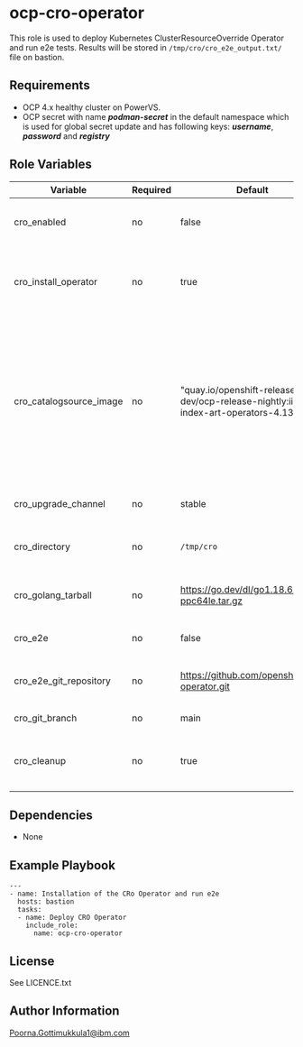ocp-cro-operator
=========

This role is used to deploy Kubernetes ClusterResourceOverride Operator and run e2e tests. Results will be stored in `/tmp/cro/cro_e2e_output.txt/` file on bastion.

Requirements
------------

- OCP 4.x healthy cluster on PowerVS.
- OCP secret with name ***podman-secret*** in the default namespace which is used for global secret update and has following keys:
   ***username***, ***password*** and ***registry***

Role Variables
--------------

| Variable                    | Required | Default                                           | Comments                                                                                                                       |
|-----------------------------|----------|---------------------------------------------------|--------------------------------------------------------------------------------------------------------------------------------|
| cro_enabled             | no       | false                                             | Set it to true to run this playbook                                                                                            |
| cro_install_operator    | no       | true                                              | Set it to true to install the Kubernetes cro Operator                                                                      |
| cro_catalogsource_image | no       | "quay.io/openshift-release-dev/ocp-release-nightly:iib-int-index-art-operators-4.13"                                                | Custom catalog source index image for cro Operator. If not defined, default `redhat-operators` catalog source will be used |
| cro_upgrade_channel     | no       | stable                                            | Operator upgrade channel                                                                                                       |
| cro_directory           | no       | `/tmp/cro`                                    | Working directory for cro Operator                                                                                         |
| cro_golang_tarball      | no       | https://go.dev/dl/go1.18.6.linux-ppc64le.tar.gz   | HTTPS URL for golang tarball                                                                                                   |
| cro_e2e                 | no       | false                                             | Set it to true to run e2e                                                                                                      |
| cro_e2e_git_repository  | no       | https://github.com/openshift/cro-operator.git | Git respository for e2e tests                                                                                                  |
| cro_git_branch          | no       | main                                              | Git branch for e2e                                                                                                             |
| cro_cleanup             | no       | true                                              | Flag is used to clean cro Operator resources                                                                               |

Dependencies
------------

- None

Example Playbook
----------------
```
---
- name: Installation of the CRo Operator and run e2e
  hosts: bastion
  tasks:
  - name: Deploy CRO Operator
    include_role:
      name: ocp-cro-operator
```

License
-------

See LICENCE.txt

Author Information
------------------

Poorna.Gottimukkula1@ibm.com